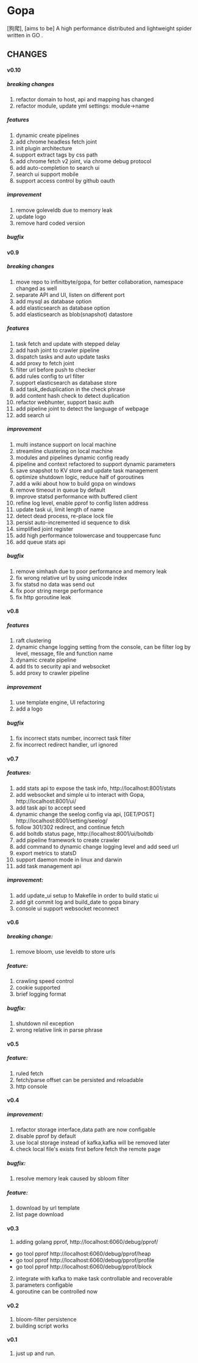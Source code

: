 # Gopa #
[狗爬], [aims to be] A high performance distributed and lightweight spider written in GO .

## CHANGES



#### v0.10

##### breaking changes
1. refactor domain to host, api and mapping has changed
2. refactor module, update yml settings: module->name

##### features
1. dynamic create pipelines
2. add chrome headless fetch joint
3. init plugin architecture
4. support extract tags by css path
5. add chrome fetch v2 joint, via chrome debug protocol
6. add auto-completion to search ui
7. search ui support mobile
8. support access control by github oauth

##### improvement
1. remove goleveldb due to memory leak
2. update logo
3. remove hard coded version
##### bugfix


#### v0.9

##### breaking changes
1. move repo to infinitbyte/gopa, for better collaboration, namespace changed as well  
2. separate API and UI, listen on different port
3. add mysql as database option
3. add elasticsearch as database option
4. add elasticsearch as blob(snapshot) datastore

##### features
1. task fetch and update with stepped delay
2. add hash joint to crawler pipeline
3. dispatch tasks and auto update tasks
4. add proxy to fetch joint
5. filter url before push to checker
6. add rules config to url filter 
7. support elasticsearch as database store
8. add task_deduplication in the check phrase
9. add content hash check to detect duplication
10. refactor webhunter, support basic auth
11. add pipeline joint to detect the language of webpage
12. add search ui

##### improvement
1. multi instance support on local machine
2. streamline clustering on local machine
3. modules and pipelines dynamic config ready
4. pipeline and context refactored to support dynamic parameters
5. save snapshot to KV store and update task management
6. optimize shutdown logic, reduce half of goroutines
7. add a wiki about how to build gopa on windows
8. remove timeout in queue by default
9. improve statsd performance with buffered client
10. refine log level, enable pprof to config listen address
11. update task ui, limit length of name
12. detect dead process, re-place lock file
13. persist auto-incremented id sequence to disk
14. simplified joint register
15. add high performance tolowercase and touppercase func
16. add queue stats api

##### bugfix
1. remove simhash due to poor performance and memory leak
2. fix wrong relative url by using unicode index
3. fix statsd no data was send out
4. fix poor string merge performance
5. fix http goroutine leak


#### v0.8

##### features
1. raft clustering
2. dynamic change logging setting from the console, can be filter log by level, message, file and function name
3. dynamic create pipeline
4. add tls to security api and websocket
5. add proxy to crawler pipeline

##### improvement
1. use template engine, UI refactoring
2. add a logo

##### bugfix
1. fix incorrect stats number, incorrect task filter
2. fix incorrect redirect handler, url ignored

#### v0.7
##### features:
1. add stats api to expose the task info, http://localhost:8001/stats
2. add websocket and simple ui to interact with Gopa, http://localhost:8001/ui/
3. add task api to accept seed
4. dynamic change the seelog config via api, [GET/POST] http://localhost:8001/setting/seelog/
5. follow 301/302 redirect, and continue fetch
6. add boltdb status page, http://localhost:8001/ui/boltdb
7. add pipeline framework to create crawler
8. add command to dynamic change logging level and add seed url
8. export metrics to statsD
9. support daemon mode in linux and darwin
10. add task management api

##### improvement:
1. add update_ui setup to Makefile in order to build static ui
2. add git commit log and build_date to gopa binary
3. console ui support websocket reconnect

#### v0.6
##### breaking change:
1. remove bloom, use leveldb to store urls

##### feature:
1. crawling speed control
2. cookie supported
3. brief logging format

##### bugfix:
1. shutdown nil exception
2. wrong relative link in parse phrase


#### v0.5
##### feature:
1. ruled fetch
2. fetch/parse offset can be persisted and reloadable
3. http console

#### v0.4
##### improvement:
1. refactor storage interface,data path are now configable
2. disable pprof by default
3. use local storage instead of kafka,kafka will be removed later
5. check local file's exists first before fetch the remote page

##### bugfix:
1. resolve memory leak caused by sbloom filter

##### feature:
1. download by url template
2. list page download

#### v0.3
1. adding golang pprof, http://localhost:6060/debug/pprof/
  - go tool pprof http://localhost:6060/debug/pprof/heap
  - go tool pprof http://localhost:6060/debug/pprof/profile
  - go tool pprof http://localhost:6060/debug/pprof/block

2. integrate with kafka to make task controllable and recoverable
3. parameters configable
4. goroutine can be controlled now


#### v0.2
1. bloom-filter persistence
2. building script works

#### v0.1
1. just up and run.


